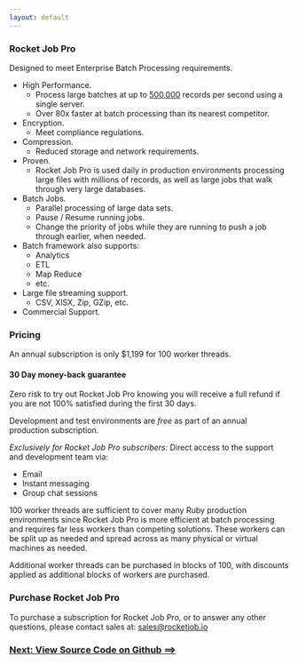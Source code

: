 ```yaml
---
layout: default
---
```


### Rocket Job Pro

Designed to meet Enterprise Batch Processing requirements.

* High Performance.
    * Process large batches at up to [500,000](rj_pro_performance.html) records per second using a single server.
    * Over 80x faster at batch processing than its nearest competitor.
* Encryption.
    * Meet compliance regulations.
* Compression.
    * Reduced storage and network requirements.
* Proven.
    * Rocket Job Pro is used daily in production environments processing large files with millions of
      records, as well as large jobs that walk through very large databases.
* Batch Jobs.
    * Parallel processing of large data sets.
    * Pause / Resume running jobs.
    * Change the priority of jobs while they are running to push a job through earlier, when needed.
* Batch framework also supports:
    * Analytics
    * ETL
    * Map Reduce
    * etc.
* Large file streaming support.
    * CSV, XlSX, Zip, GZip, etc.
* Commercial Support.

### Pricing

An annual subscription is only $1,199 for 100 worker threads.
 
#### 30 Day money-back guarantee

Zero risk to try out Rocket Job Pro knowing you will receive a full refund if you are not 100% satisfied during the
first 30 days.

Development and test environments are *free* as part of an annual production subscription.

*Exclusively for Rocket Job Pro subscribers:* Direct access to the support and development team via:

* Email
* Instant messaging
* Group chat sessions  

100 worker threads are sufficient to cover many Ruby production environments since Rocket Job Pro is more efficient at batch
processing and requires far less workers than competing solutions. These workers can be split up as needed and 
spread across as many physical or virtual machines as needed.

Additional worker threads can be purchased in blocks of 100, with discounts applied as additional blocks of workers are purchased.

### Purchase Rocket Job Pro

To purchase a subscription for Rocket Job Pro, or to answer any other questions, please contact sales at: <sales@rocketjob.io>

### [Next: View Source Code on Github ==>](https://github.com/rocketjob/rocketjob)

[0]: http://rocketjob.io
[1]: mission_control.html
[2]: http://rocketjob.github.io/semantic_logger
[3]: http://mongodb.org
[4]: dirmon.html
